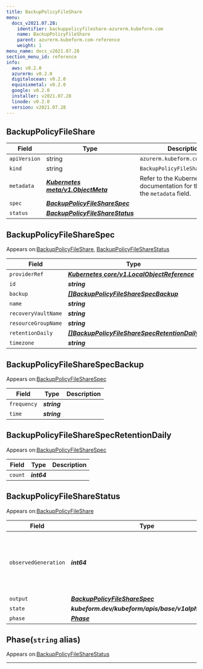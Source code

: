 ```yaml
---
title: BackupPolicyFileShare
menu:
  docs_v2021.07.28:
    identifier: backuppolicyfileshare-azurerm.kubeform.com
    name: BackupPolicyFileShare
    parent: azurerm.kubeform.com-reference
    weight: 1
menu_name: docs_v2021.07.28
section_menu_id: reference
info:
  aws: v0.2.0
  azurerm: v0.2.0
  digitalocean: v0.2.0
  equinixmetal: v0.2.0
  google: v0.2.0
  installer: v2021.07.28
  linode: v0.2.0
  version: v2021.07.28
---
```


## BackupPolicyFileShare
| Field | Type | Description |
| ------ | ----- | ----------- |
| `apiVersion` | string | `azurerm.kubeform.com/v1alpha1` |
|    `kind` | string | `BackupPolicyFileShare` |
| `metadata` | ***[Kubernetes meta/v1.ObjectMeta](https://v1-18.docs.kubernetes.io/docs/reference/generated/kubernetes-api/v1.18/#objectmeta-v1-meta)***|Refer to the Kubernetes API documentation for the fields of the `metadata` field.|
| `spec` | ***[BackupPolicyFileShareSpec](#backuppolicyfilesharespec)***||
| `status` | ***[BackupPolicyFileShareStatus](#backuppolicyfilesharestatus)***||
## BackupPolicyFileShareSpec

Appears on:[BackupPolicyFileShare](#backuppolicyfileshare), [BackupPolicyFileShareStatus](#backuppolicyfilesharestatus)

| Field | Type | Description |
| ------ | ----- | ----------- |
| `providerRef` | ***[Kubernetes core/v1.LocalObjectReference](https://v1-18.docs.kubernetes.io/docs/reference/generated/kubernetes-api/v1.18/#localobjectreference-v1-core)***||
| `id` | ***string***||
| `backup` | ***[[]BackupPolicyFileShareSpecBackup](#backuppolicyfilesharespecbackup)***||
| `name` | ***string***||
| `recoveryVaultName` | ***string***||
| `resourceGroupName` | ***string***||
| `retentionDaily` | ***[[]BackupPolicyFileShareSpecRetentionDaily](#backuppolicyfilesharespecretentiondaily)***||
| `timezone` | ***string***| ***(Optional)*** |
## BackupPolicyFileShareSpecBackup

Appears on:[BackupPolicyFileShareSpec](#backuppolicyfilesharespec)

| Field | Type | Description |
| ------ | ----- | ----------- |
| `frequency` | ***string***||
| `time` | ***string***||
## BackupPolicyFileShareSpecRetentionDaily

Appears on:[BackupPolicyFileShareSpec](#backuppolicyfilesharespec)

| Field | Type | Description |
| ------ | ----- | ----------- |
| `count` | ***int64***||
## BackupPolicyFileShareStatus

Appears on:[BackupPolicyFileShare](#backuppolicyfileshare)

| Field | Type | Description |
| ------ | ----- | ----------- |
| `observedGeneration` | ***int64***| ***(Optional)*** Resource generation, which is updated on mutation by the API Server.|
| `output` | ***[BackupPolicyFileShareSpec](#backuppolicyfilesharespec)***| ***(Optional)*** |
| `state` | ***kubeform.dev/kubeform/apis/base/v1alpha1.State***| ***(Optional)*** |
| `phase` | ***[Phase](#phase)***| ***(Optional)*** |
## Phase(`string` alias)

Appears on:[BackupPolicyFileShareStatus](#backuppolicyfilesharestatus)

---
